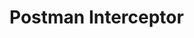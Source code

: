 # Postman Interceptor

<!--
https://chromewebstore.google.com/detail/postman-interceptor/aicmkgpgakddgnaphhhpliifpcfhicfo?hl=en
-->
